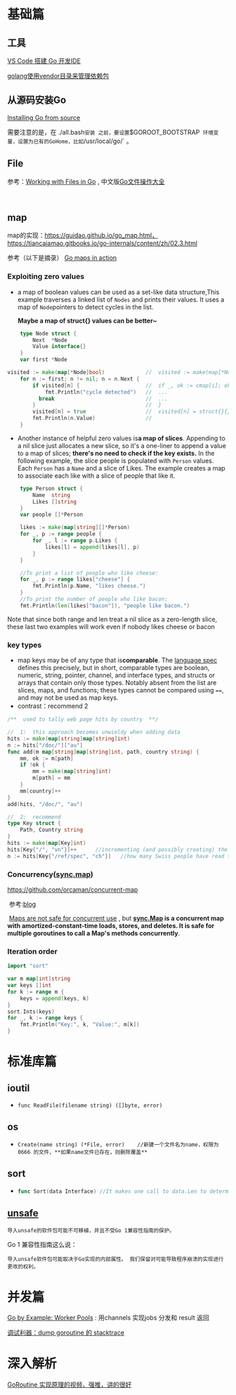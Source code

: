 # 基础篇

## 工具

[VS Code 搭建 Go 开发IDE](https://www.wonsikin.me/2016/06/06/VS-Code-%E6%90%AD%E5%BB%BA-Go-%E5%BC%80%E5%8F%91IDE/)

[golang使用vendor目录来管理依赖包](http://www.jianshu.com/p/e52e3e1ad1c0)

## 从源码安装Go

[Installing Go from source](https://golang.org/doc/install/source)

需要注意的是，在 ./all.bash`安装 之前，要设置`$GOROOT_BOOTSTRAP` 环境变量，设置为已有的GoHome，比如`/usr/local/go/`  。

## File

参考：[Working with Files in Go](http://www.devdungeon.com/content/working-files-go#write_bytes) , 中文版[Go文件操作大全](http://colobu.com/2016/10/12/go-file-operations/)

​	

## map

map的实现：https://guidao.github.io/go_map.html， https://tiancaiamao.gitbooks.io/go-internals/content/zh/02.3.html

参考（以下是摘录） [Go maps in action](https://blog.golang.org/go-maps-in-action)

### Exploiting zero values

* a map of boolean values can be used as a set-like data structure,This example traverses a linked list of `Nodes` and prints their values. It uses a map of `Node`pointers to detect cycles in the list.

  **Maybe a map of struct{} values can be better~**

```Go
    type Node struct {
        Next  *Node
        Value interface{}
    }
    var first *Node

visited := make(map[*Node]bool)				//	visited := make(map[*Node]struct{})
    for n := first; n != nil; n = n.Next {
        if visited[n] {						//	if _, ok := cmap[i]; ok {
            fmt.Println("cycle detected")	//	...
          break								//	...
        }									//	}
        visited[n] = true					//	visited[n] = struct{}{}	
        fmt.Println(n.Value)				//
    }
```

* Another instance of helpful zero values  is**a map of slices**. Appending to a nil slice just allocates a new slice, so it's a one-liner to append a value to a map of slices; **there's no need to check if the key exists.** In the following example, the slice people is populated with `Person` values. Each `Person` has a `Name` and a slice of Likes. The example creates a map to associate each like with a slice of people that like it.

```Go
    type Person struct {
        Name  string
        Likes []string
    }
    var people []*Person

    likes := make(map[string][]*Person)
    for _, p := range people {
        for _, l := range p.Likes {
            likes[l] = append(likes[l], p)
        }
    }

	//To print a list of people who like cheese:
	for _, p := range likes["cheese"] {
        fmt.Println(p.Name, "likes cheese.")
    }
	//To print the number of people who like bacon:
	fmt.Println(len(likes["bacon"]), "people like bacon.")
```

Note that since both range and len treat a nil slice as a zero-length slice, these last two examples will work even if nobody likes cheese or bacon

### key types

* map keys may be of any type that is**comparable**. The [language spec](http://golang.org/ref/spec#Comparison_operators) defines this precisely, but in short, comparable types are boolean, numeric, string, pointer, channel, and interface types, and structs or arrays that contain only those types. Notably absent from the list are slices, maps, and functions; these types cannot be compared using `==`, and may not be used as map keys.
* contrast：recommend 2

```go
/**  used to tally web page hits by country  **/

//	1:  this approach becomes unwieldy when adding data
hits := make(map[string]map[string]int)
n := hits["/doc/"]["au"]
func add(m map[string]map[string]int, path, country string) {
    mm, ok := m[path]
    if !ok {
        mm = make(map[string]int)
        m[path] = mm
    }
    mm[country]++
}
add(hits, "/doc/", "au")

//	2:	recommend
type Key struct {
    Path, Country string
}
hits := make(map[Key]int)
hits[Key{"/", "vn"}]++		//incrementing (and possibly creating) the appropriate counte
n := hits[Key{"/ref/spec", "ch"}]	//how many Swiss people have read the spec:

```

### **Concurrency**([sync.map](https://golang.org/pkg/sync/#Map))

https://github.com/orcaman/concurrent-map  

​	参考:[blog](http://colobu.com/2017/07/11/dive-into-sync-Map/) 



​	[Maps are not safe for concurrent use](http://golang.org/doc/faq#atomic_maps) , but **[sync.Map](https://golang.org/pkg/sync/#Map) is a concurrent map with amortized-constant-time loads, stores, and deletes. It is safe for multiple goroutines to call a Map's methods concurrently**.

### Iteration order

```go
import "sort"

var m map[int]string
var keys []int
for k := range m {
    keys = append(keys, k)
}
sort.Ints(keys)
for _, k := range keys {
    fmt.Println("Key:", k, "Value:", m[k])
}
```



# 标准库篇

## ioutil

* ```
  func ReadFile(filename string) ([]byte, error)
  ```

## os

* ```
  Create(name string) (*File, error)	//新建一个文件名为name，权限为0666 的文件，**如果name文件已存在，则删除覆盖**
  ```

## sort

* ```go
  func Sort(data Interface)	//It makes one call to data.Len to determine n, and calls to data.Less and data.Swap. 所以可以对自定义的数据结构实现相关接口就能调用
  ```



## [unsafe](https://golang.org/pkg/unsafe/)

```
导入unsafe的软件包可能不可移植，并且不受Go 1兼容性指南的保护。
```

Go 1 兼容性指南这么说：

```
导入unsafe软件包可能取决于Go实现的内部属性。 我们保留对可能导致程序崩溃的实现进行更改的权利。
```



# 并发篇

[Go by Example: Worker Pools](https://gobyexample.com/worker-pools) : 用channels 实现jobs 分发和 result 返回

[调试利器：dump goroutine 的 stacktrace](http://colobu.com/2016/12/21/how-to-dump-goroutine-stack-traces/)







# 深入解析

[GoRoutine 实现原理的视频，强推，讲的很好](https://www.youtube.com/watch?v=KBZlN0izeiY)


